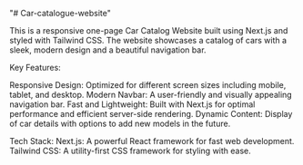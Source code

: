 "# Car-catalogue-website" 

This is a responsive one-page Car Catalog Website built using Next.js and styled with Tailwind CSS. The website showcases a catalog of cars with a sleek, modern design and a beautiful navigation bar.

Key Features:

Responsive Design: Optimized for different screen sizes including mobile, tablet, and desktop.
Modern Navbar: A user-friendly and visually appealing navigation bar.
Fast and Lightweight: Built with Next.js for optimal performance and efficient server-side rendering.
Dynamic Content: Display of car details with options to add new models in the future.

Tech Stack:
Next.js: A powerful React framework for fast web development.
Tailwind CSS: A utility-first CSS framework for styling with ease.
